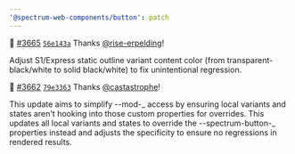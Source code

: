 ```yaml
---
'@spectrum-web-components/button': patch
---
```


📝 [#3665](https://github.com/adobe/spectrum-css/pull/3665) [`56e143a`](https://github.com/adobe/spectrum-css/commit/56e143a6ac9efda0eaec7a4d1cde01319985b2e2) Thanks [@rise-erpelding](https://github.com/rise-erpelding)!

Adjust S1/Express static outline variant content color (from transparent-black/white to solid black/white) to fix unintentional regression.

📝 [#3662](https://github.com/adobe/spectrum-css/pull/3662) [`79e3363`](https://github.com/adobe/spectrum-css/commit/79e336369700b9eded8fb7154995abee3789b545) Thanks [@castastrophe](https://github.com/castastrophe)!

This update aims to simplify --mod-_ access by ensuring local variants and states aren't hooking into those custom properties for overrides. This updates all local variants and states to override the --spectrum-button-_ properties instead and adjusts the specificity to ensure no regressions in rendered results.
